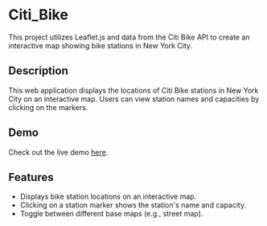 # Citi_Bike

This project utilizes Leaflet.js and data from the Citi Bike API to create an interactive map showing bike stations in New York City.

## Description

This web application displays the locations of Citi Bike stations in New York City on an interactive map. Users can view station names and capacities by clicking on the markers.

## Demo

Check out the live demo <a href="https://kasheshjaiin.github.io/Citi_Bike/" target="_blank">here</a>.

## Features

- Displays bike station locations on an interactive map.
- Clicking on a station marker shows the station's name and capacity.
- Toggle between different base maps (e.g., street map).

